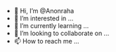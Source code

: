 - 👋 Hi, I’m @Anonraha
- 👀 I’m interested in ...
- 🌱 I’m currently learning ...
- 💞️ I’m looking to collaborate on ...
- 📫 How to reach me ...

<!---
Anonraha/Anonraha is a ✨ special ✨ repository because its `README.md` (this file) appears on your GitHub profile.
You can click the Preview link to take a look at your changes.
--->

